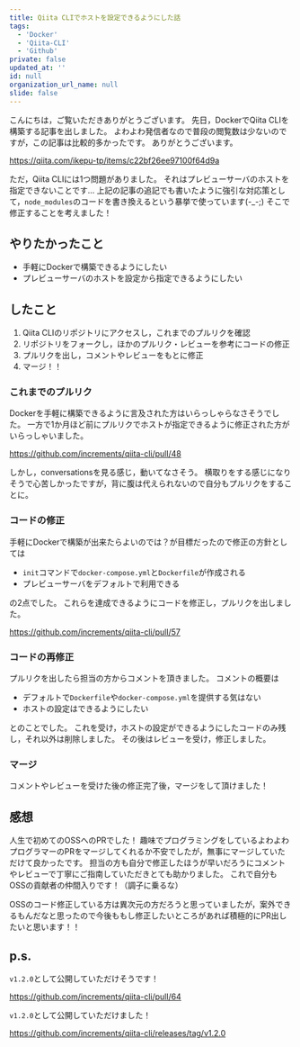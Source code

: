 ```yaml
---
title: Qiita CLIでホストを設定できるようにした話
tags:
  - 'Docker'
  - 'Qiita-CLI'
  - 'Github'
private: false
updated_at: ''
id: null
organization_url_name: null
slide: false
---
```


こんにちは，ご覧いただきありがとうございます。
先日，DockerでQiita CLIを構築する記事を出しました。
よわよわ発信者なので普段の閲覧数は少ないのですが，この記事は比較的多かったです。
ありがとうございます。

https://qiita.com/ikepu-tp/items/c22bf26ee97100f64d9a

ただ，Qiita CLIには1つ問題がありました。
それはプレビューサーバのホストを指定できないことです…
上記の記事の追記でも書いたように強引な対応策として，`node_modules`のコードを書き換えるという暴挙で使っています(-_-;)
そこで修正することを考えました！

## やりたかったこと

- 手軽にDockerで構築できるようにしたい
- プレビューサーバのホストを設定から指定できるようにしたい

## したこと

1. Qiita CLIのリポジトリにアクセスし，これまでのプルリクを確認
1. リポジトリをフォークし，ほかのプルリク・レビューを参考にコードの修正
1. プルリクを出し，コメントやレビューをもとに修正
1. マージ！！

### これまでのプルリク

Dockerを手軽に構築できるように言及された方はいらっしゃらなさそうでした。
一方で1か月ほど前にプルリクでホストが指定できるように修正された方がいらっしゃいました。

https://github.com/increments/qiita-cli/pull/48

しかし，conversationsを見る感じ，動いてなさそう。
横取りをする感じになりそうで心苦しかったですが，背に腹は代えられないので自分もプルリクをすることに。

### コードの修正

手軽にDockerで構築が出来たらよいのでは？が目標だったので修正の方針としては

- `init`コマンドで`docker-compose.yml`と`Dockerfile`が作成される
- プレビューサーバをデフォルトで利用できる

の2点でした。
これらを達成できるようにコードを修正し，プルリクを出しました。

https://github.com/increments/qiita-cli/pull/57

### コードの再修正

プルリクを出したら担当の方からコメントを頂きました。
コメントの概要は

- デフォルトで`Dockerfile`や`docker-compose.yml`を提供する気はない
- ホストの設定はできるようにしたい

とのことでした。
これを受け，ホストの設定ができるようにしたコードのみ残し，それ以外は削除しました。
その後はレビューを受け，修正しました。

### マージ

コメントやレビューを受けた後の修正完了後，マージをして頂けました！

## 感想

人生で初めてのOSSへのPRでした！
趣味でプログラミングをしているよわよわプログラマーのPRをマージしてくれるか不安でしたが，無事にマージしていただけて良かったです。
担当の方も自分で修正したほうが早いだろうにコメントやレビューで丁寧にご指南していただきとても助かりました。
これで自分もOSSの貢献者の仲間入りです！（調子に乗るな）

OSSのコード修正している方は異次元の方だろうと思っていましたが，案外できるもんだなと思ったので今後ももし修正したいところがあれば積極的にPR出したいと思います！！

## p.s.

`v1.2.0`として公開していただけそうです！

https://github.com/increments/qiita-cli/pull/64

`v1.2.0`として公開していただけました！

https://github.com/increments/qiita-cli/releases/tag/v1.2.0
